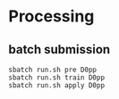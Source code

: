 # Processing

## batch submission

```
sbatch run.sh pre D0pp
sbatch run.sh train D0pp
sbatch run.sh apply D0pp
```
